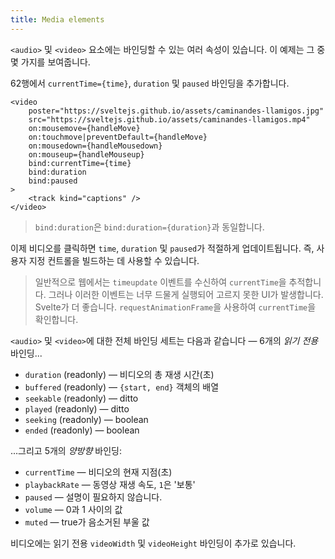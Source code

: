 ```yaml
---
title: Media elements
---
```


`<audio>` 및 `<video>` 요소에는 바인딩할 수 있는 여러 속성이 있습니다. 이 예제는 그 중 몇 가지를 보여줍니다.

62행에서 `currentTime={time}`, `duration` 및 `paused` 바인딩을 추가합니다.

```svelte
<video
	poster="https://sveltejs.github.io/assets/caminandes-llamigos.jpg"
	src="https://sveltejs.github.io/assets/caminandes-llamigos.mp4"
	on:mousemove={handleMove}
	on:touchmove|preventDefault={handleMove}
	on:mousedown={handleMousedown}
	on:mouseup={handleMouseup}
	bind:currentTime={time}
	bind:duration
	bind:paused
>
	<track kind="captions" />
</video>
```

> `bind:duration`은 `bind:duration={duration}`과 동일합니다.

이제 비디오를 클릭하면 `time`, `duration` 및 `paused`가 적절하게 업데이트됩니다. 즉, 사용자 지정 컨트롤을 빌드하는 데 사용할 수 있습니다.

> 일반적으로 웹에서는 `timeupdate` 이벤트를 수신하여 `currentTime`을 추적합니다. 그러나 이러한 이벤트는 너무 드물게 실행되어 고르지 못한 UI가 발생합니다. Svelte가 더 좋습니다. `requestAnimationFrame`을 사용하여 `currentTime`을 확인합니다.

`<audio>` 및 `<video>`에 대한 전체 바인딩 세트는 다음과 같습니다 — 6개의 *읽기 전용* 바인딩...

* `duration` (readonly) — 비디오의 총 재생 시간(초)
* `buffered` (readonly) — `{start, end}` 객체의 배열
* `seekable` (readonly) — ditto
* `played` (readonly) — ditto
* `seeking` (readonly) — boolean
* `ended` (readonly) — boolean

...그리고 5개의 *양방향* 바인딩:

* `currentTime` — 비디오의 현재 지점(초)
* `playbackRate` — 동영상 재생 속도, `1`은 '보통'
* `paused` — 설명이 필요하지 않습니다.
* `volume` — 0과 1 사이의 값
* `muted` — true가 음소거된 부울 값

비디오에는 읽기 전용 `videoWidth` 및 `videoHeight` 바인딩이 추가로 있습니다.
